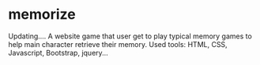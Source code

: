 # memorize
Updating....
A website game that user get to play typical memory games to help main character retrieve their memory.
Used tools: HTML, CSS, Javascript, Bootstrap, jquery...
